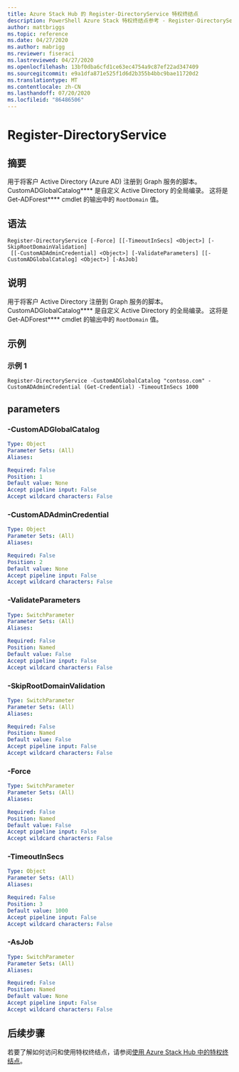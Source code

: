 ```yaml
---
title: Azure Stack Hub 的 Register-DirectoryService 特权终结点
description: PowerShell Azure Stack 特权终结点参考 - Register-DirectoryService
author: mattbriggs
ms.topic: reference
ms.date: 04/27/2020
ms.author: mabrigg
ms.reviewer: fiseraci
ms.lastreviewed: 04/27/2020
ms.openlocfilehash: 13bf0dba6cfd1ce63ec4754a9c87ef22ad347409
ms.sourcegitcommit: e9a1dfa871e525f1d6d2b355b4bbc9bae11720d2
ms.translationtype: MT
ms.contentlocale: zh-CN
ms.lasthandoff: 07/20/2020
ms.locfileid: "86486506"
---
```

# <a name="register-directoryservice"></a>Register-DirectoryService

## <a name="synopsis"></a>摘要
用于将客户 Active Directory (Azure AD) 注册到 Graph 服务的脚本。
CustomADGlobalCatalog**** 是自定义 Active Directory 的全局编录。
这将是 Get-ADForest**** cmdlet 的输出中的 `RootDomain` 值。

## <a name="syntax"></a>语法

```
Register-DirectoryService [-Force] [[-TimeoutInSecs] <Object>] [-SkipRootDomainValidation]
 [[-CustomADAdminCredential] <Object>] [-ValidateParameters] [[-CustomADGlobalCatalog] <Object>] [-AsJob]
```

## <a name="description"></a>说明
用于将客户 Active Directory 注册到 Graph 服务的脚本。
CustomADGlobalCatalog**** 是自定义 Active Directory 的全局编录。
这将是 Get-ADForest**** cmdlet 的输出中的 `RootDomain` 值。

## <a name="examples"></a>示例

### <a name="example-1"></a>示例 1
```
Register-DirectoryService -CustomADGlobalCatalog "contoso.com" -CustomADAdminCredential (Get-Credential) -TimeoutInSecs 1000
```

## <a name="parameters"></a>parameters

### <a name="-customadglobalcatalog"></a>-CustomADGlobalCatalog
 

```yaml
Type: Object
Parameter Sets: (All)
Aliases:

Required: False
Position: 1
Default value: None
Accept pipeline input: False
Accept wildcard characters: False
```

### <a name="-customadadmincredential"></a>-CustomADAdminCredential
 

```yaml
Type: Object
Parameter Sets: (All)
Aliases:

Required: False
Position: 2
Default value: None
Accept pipeline input: False
Accept wildcard characters: False
```

### <a name="-validateparameters"></a>-ValidateParameters
 

```yaml
Type: SwitchParameter
Parameter Sets: (All)
Aliases:

Required: False
Position: Named
Default value: False
Accept pipeline input: False
Accept wildcard characters: False
```

### <a name="-skiprootdomainvalidation"></a>-SkipRootDomainValidation
 

```yaml
Type: SwitchParameter
Parameter Sets: (All)
Aliases:

Required: False
Position: Named
Default value: False
Accept pipeline input: False
Accept wildcard characters: False
```

### <a name="-force"></a>-Force
 

```yaml
Type: SwitchParameter
Parameter Sets: (All)
Aliases:

Required: False
Position: Named
Default value: False
Accept pipeline input: False
Accept wildcard characters: False
```

### <a name="-timeoutinsecs"></a>-TimeoutInSecs
 

```yaml
Type: Object
Parameter Sets: (All)
Aliases:

Required: False
Position: 3
Default value: 1000
Accept pipeline input: False
Accept wildcard characters: False
```

### <a name="-asjob"></a>-AsJob


```yaml
Type: SwitchParameter
Parameter Sets: (All)
Aliases:

Required: False
Position: Named
Default value: None
Accept pipeline input: False
Accept wildcard characters: False
```

## <a name="next-steps"></a>后续步骤

若要了解如何访问和使用特权终结点，请参阅[使用 Azure Stack Hub 中的特权终结点](../../operator/azure-stack-privileged-endpoint.md)。
